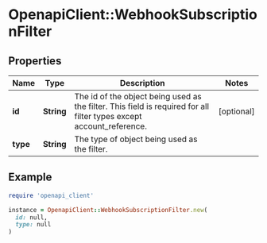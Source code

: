 # OpenapiClient::WebhookSubscriptionFilter

## Properties

| Name | Type | Description | Notes |
| ---- | ---- | ----------- | ----- |
| **id** | **String** | The id of the object being used as the filter.  This field is required for all filter types except account_reference. | [optional] |
| **type** | **String** | The type of object being used as the filter. |  |

## Example

```ruby
require 'openapi_client'

instance = OpenapiClient::WebhookSubscriptionFilter.new(
  id: null,
  type: null
)
```

